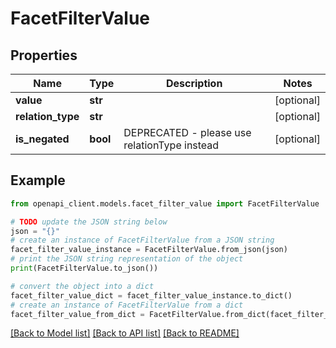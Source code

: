 # FacetFilterValue


## Properties

Name | Type | Description | Notes
------------ | ------------- | ------------- | -------------
**value** | **str** |  | [optional] 
**relation_type** | **str** |  | [optional] 
**is_negated** | **bool** | DEPRECATED - please use relationType instead | [optional] 

## Example

```python
from openapi_client.models.facet_filter_value import FacetFilterValue

# TODO update the JSON string below
json = "{}"
# create an instance of FacetFilterValue from a JSON string
facet_filter_value_instance = FacetFilterValue.from_json(json)
# print the JSON string representation of the object
print(FacetFilterValue.to_json())

# convert the object into a dict
facet_filter_value_dict = facet_filter_value_instance.to_dict()
# create an instance of FacetFilterValue from a dict
facet_filter_value_from_dict = FacetFilterValue.from_dict(facet_filter_value_dict)
```
[[Back to Model list]](../README.md#documentation-for-models) [[Back to API list]](../README.md#documentation-for-api-endpoints) [[Back to README]](../README.md)


